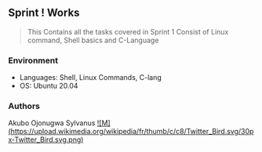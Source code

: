 ## Sprint ! Works

> This Contains all the tasks covered in Sprint 1
> Consist of Linux command, Shell basics and C-Language

### Environment
* Languages: Shell, Linux Commands, C-lang
* OS: Ubuntu 20.04

### Authors
Akubo Ojonugwa Sylvanus [![M]
(https://upload.wikimedia.org/wikipedia/fr/thumb/c/c8/Twitter_Bird.svg/30px-Twitter_Bird.svg.png)](https://twitter.com/SilverAkubo)
